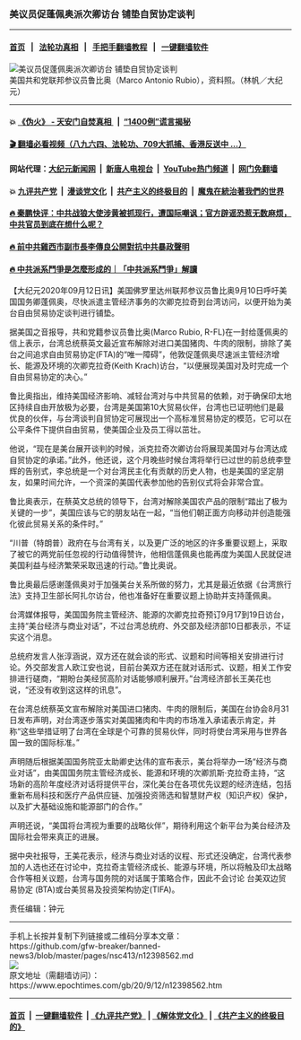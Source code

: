 ### 美议员促蓬佩奥派次卿访台 铺垫自贸协定谈判
------------------------

#### [首页](https://github.com/gfw-breaker/banned-news3/blob/master/README.md) &nbsp;&nbsp;|&nbsp;&nbsp; [法轮功真相](https://github.com/begood0513/basic/blob/master/README.md)  &nbsp;&nbsp;|&nbsp;&nbsp; [手把手翻墙教程](https://github.com/gfw-breaker/guides/wiki)  &nbsp;&nbsp;|&nbsp;&nbsp; [一键翻墙软件](https://github.com/gfw-breaker/nogfw/blob/master/README.md)  



<div><img alt="美议员促蓬佩奥派次卿访台 铺垫自贸协定谈判" class="attachment-djy_600_400 size-djy_600_400 wp-post-image" src="https://i.epochtimes.com/assets/uploads/2019/01/1901232219032378.jpg"/>
<div class="caption">
 美国共和党联邦参议员鲁比奥（Marco Antonio Rubio），资料照。（林帆／大纪元）
</div></div><hr/>

#### 💥 [《伪火》 - 天安门自焚真相 ](http://141.164.51.119:10000/videos/blog/weihuo.html)&nbsp; |&nbsp; [“1400例”谎言揭秘  ](http://141.164.51.119:10000/videos/blog/jiexi1400.html)

#### [ 🎬  翻墙必看视频（八九六四、法轮功、709大抓捕、香港反送中 ...）](https://github.com/gfw-breaker/links/blob/master/banned.md)

#### 网站代理：[大纪元新闻网](http://167.172.10.89:10080/gb/) &nbsp;|&nbsp; [新唐人电视台](http://167.172.10.89:8808/gb/)  &nbsp;|&nbsp; [YouTube热门频道](http://158.247.203.241/youtube.html) &nbsp;|&nbsp; [网门免翻墙](http://158.247.203.241:11000/show.aspx?name=ogHome)

#### 💥 [九评共产党](http://141.164.51.119:10000/videos/res/jiuping/)&nbsp; |&nbsp; [漫谈党文化](http://141.164.51.119:10000/videos/res/mtdwh/)&nbsp; |&nbsp; [共产主义的终极目的](http://141.164.51.119:10000/videos/res/zjmd/)&nbsp; |&nbsp; [魔鬼在統治著我們的世界](http://141.164.51.119:10000/videos/res/TheSpecter/)  

#### [ 🔥  秦鹏快评：中共战狼大使涉黄被抓现行，遭国际嘲讽；官方辟谣恐惹无数麻烦，中共官员到底在想什么呢？](http://141.164.51.119:10000/videos/news/qp03.html)

#### [ 🔥  前中共雞西市副市長李傳良公開對抗中共暴政聲明](http://141.164.51.119:10000/videos/news/../tui/index.html)

#### [ 🔥  中共派系鬥爭是怎麼形成的｜「中共派系鬥爭」解讀](http://141.164.51.119:10000/videos/news/don02.html)

<div><p>
 【大纪元2020年09月12日讯】美国佛罗里达州联邦参议员鲁比奥9月10日呼吁美国国务卿蓬佩奥，尽快派遣主管经济事务的次卿克拉奇到台湾访问，以便开始为美台自由贸易协定谈判进行铺垫。
</p>
<p>
 据美国之音报导，共和党籍参议员鲁比奥(Marco Rubio, R-FL)在一封给蓬佩奥的信上表示，台湾总统蔡英文最近宣布解除对进口美国猪肉、牛肉的限制，排除了美台之间追求自由贸易协定(FTA)的“唯一障碍”，他敦促蓬佩奥尽速派主管经济增长、能源及环境的次卿克拉奇(Keith Krach)访台，“以便展现美国对及时完成一个自由贸易协定的决心。”
</p>
<p>
 鲁比奥指出，维持美国经济影响、减轻台湾对与中共贸易的依赖，对于确保印太地区持续自由开放极为必要，台湾是美国第10大贸易伙伴，台湾也已证明他们是最优良的伙伴，与台湾谈判自贸协定可展现出一个高标准贸易协定的模范，它可以在公平条件下提供自由贸易，使美国企业及员工得以茁壮。
</p>
<p>
 他说，“现在是美台展开谈判的时候，派克拉奇次卿访台将展现美国对与台湾达成自贸协定的承诺。”此外，他还说，这个月晚些时候台湾将举行已过世的前总统李登辉的告别式，李总统是一个对台湾民主化有贡献的历史人物，也是美国的坚定朋友，如果时间允许，一个资深的美国代表参加他的告别仪式将会非常合宜。
</p>
<p>
 鲁比奥表示，在蔡英文总统的领导下，台湾对解除美国农产品的限制“踏出了极为关键的一步”，美国应该与它的朋友站在一起，“当他们朝正面方向移动并创造能强化彼此贸易关系的条件时。”
</p>
<p>
 “川普（特朗普）政府在与台湾有关，以及更广泛的地区的许多重要议题上，采取了被它的两党前任忽视的行动值得赞许，他相信蓬佩奥也能再度为美国人民就促进美国利益与经济繁荣采取迅速的行动。”鲁比奥说。
</p>
<p>
 鲁比奥最后感谢蓬佩奥对于加强美台关系所做的努力，尤其是最近依据《台湾旅行法》支持卫生部长阿扎尔访台，他也准备好在重要议题上协助并支持蓬佩奥。
</p>
<p>
 台湾媒体报导，美国国务院主管经济、能源的次卿克拉奇预订9月17到19日访台，主持“美台经济与商业对话”，不过台湾总统府、外交部及经济部10日都表示，不证实这个消息。
</p>
<p>
 总统府发言人张淳涵说，双方还在就会谈的形式、议题和时间等相关安排进行讨论。外交部发言人欧江安也说，目前台美双方还在就对话形式、议题，相关工作安排进行磋商，“期盼台美经贸高阶对话能够顺利展开。”台湾经济部长王美花也说，“还没有收到这这样的讯息”。
</p>
<p>
 在台湾总统蔡英文宣布解除对美国进口猪肉、牛肉的限制后，美国在台协会8月31日发布声明，对台湾逐步落实对美国猪肉和牛肉的市场准入承诺表示肯定，并称“这些举措证明了台湾在全球是个可靠的贸易伙伴，同时将使台湾采用与世界各国一致的国际标准。”
</p>
<p>
 声明随后根据美国国务院亚太助卿史达伟的宣布表示，美台将举办一场“经济与商业对话”，由美国国务院主管经济成长、能源和环境的次卿凯斯·克拉奇主持，“这场新的高阶年度经济对话将提供平台，深化美台在各项优先议题的经济连结，包括重新布局科技和医疗产品供应链、加强投资筛选和智慧财产权（知识产权）保护，以及扩大基础设施和能源部门的合作。”
</p>
<p>
 声明还说，“美国将台湾视为重要的战略伙伴”，期待利用这个新平台为美台经济及国际社会带来真正的进展。
</p>
<p>
 据中央社报导，王美花表示，经济与商业对话的议程、形式还没确定，台湾代表参加的人选也还在讨论中，克拉奇主管经济成长、能源与环境，所以将触及印太战略合作等相关议题，台湾与国务院的对话属于策略合作，因此不会讨论
 <ok href="https://www.epochtimes.com/gb/tag/%E5%8F%B0%E7%BE%8E%E5%8F%8C%E8%BE%B9%E8%B4%B8%E6%98%93%E5%8D%8F%E5%AE%9A.html">
  台美双边贸易协定
 </ok>
 (BTA)或台美贸易及投资架构协定(TIFA)。
</p>
<p>
 责任编辑：钟元
</p>
</div>
<hr/>
手机上长按并复制下列链接或二维码分享本文章：<br/>
https://github.com/gfw-breaker/banned-news3/blob/master/pages/nsc413/n12398562.md <br/>
<a href='https://github.com/gfw-breaker/banned-news3/blob/master/pages/nsc413/n12398562.md'><img src='https://github.com/gfw-breaker/banned-news3/blob/master/pages/nsc413/n12398562.md.png'/></a> <br/>
原文地址（需翻墙访问）：https://www.epochtimes.com/gb/20/9/12/n12398562.htm


------------------------
#### [首页](https://github.com/gfw-breaker/banned-news3/blob/master/README.md) &nbsp;|&nbsp; [一键翻墙软件](https://github.com/gfw-breaker/nogfw/blob/master/README.md) &nbsp;| [《九评共产党》](https://github.com/gfw-breaker/9ping.md/blob/master/README.md#九评之一评共产党是什么) | [《解体党文化》](https://github.com/gfw-breaker/jtdwh.md/blob/master/README.md) | [《共产主义的终极目的》](https://github.com/gfw-breaker/gczydzjmd.md/blob/master/README.md)


<img src='http://gfw-breaker.win/banned-news3/pages/nsc413/n12398562.md' width='0px' height='0px'/>